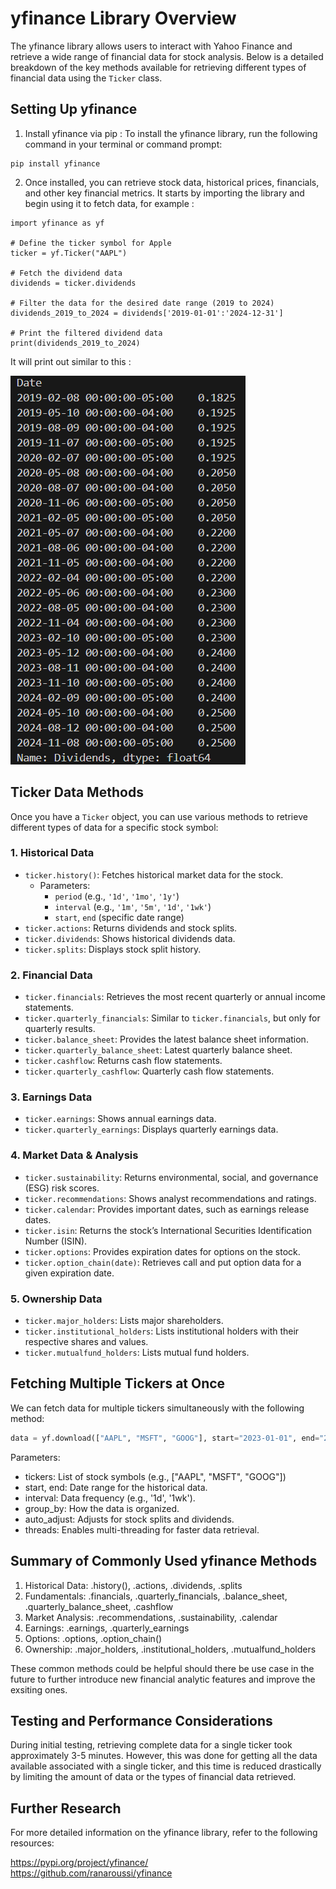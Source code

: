 # yfinance Library Overview

The yfinance library allows users to interact with Yahoo Finance and retrieve a wide range of financial data for stock analysis. Below is a detailed breakdown of the key methods available for retrieving different types of financial data using the `Ticker` class.

## Setting Up yfinance 

1) Install yfinance via pip : To install the yfinance library, run the following command in your terminal or command prompt:

```
pip install yfinance
```

2) Once installed, you can retrieve stock data, historical prices, financials, and other key financial metrics. It starts by importing
 the library and begin using it to fetch data, for example : 

```
import yfinance as yf

# Define the ticker symbol for Apple
ticker = yf.Ticker("AAPL")

# Fetch the dividend data
dividends = ticker.dividends

# Filter the data for the desired date range (2019 to 2024)
dividends_2019_to_2024 = dividends['2019-01-01':'2024-12-31']

# Print the filtered dividend data
print(dividends_2019_to_2024)
```


It will print out similar to this : 

![Dividend Console](images/dividend.png)

## Ticker Data Methods

Once you have a `Ticker` object, you can use various methods to retrieve different types of data for a specific stock symbol:

### 1. Historical Data
   - `ticker.history()`: Fetches historical market data for the stock.
     - Parameters:
       - `period` (e.g., `'1d'`, `'1mo'`, `'1y'`)
       - `interval` (e.g., `'1m'`, `'5m'`, `'1d'`, `'1wk'`)
       - `start`, `end` (specific date range)
   - `ticker.actions`: Returns dividends and stock splits.
   - `ticker.dividends`: Shows historical dividends data.
   - `ticker.splits`: Displays stock split history.

### 2. Financial Data
   - `ticker.financials`: Retrieves the most recent quarterly or annual income statements.
   - `ticker.quarterly_financials`: Similar to `ticker.financials`, but only for quarterly results.
   - `ticker.balance_sheet`: Provides the latest balance sheet information.
   - `ticker.quarterly_balance_sheet`: Latest quarterly balance sheet.
   - `ticker.cashflow`: Returns cash flow statements.
   - `ticker.quarterly_cashflow`: Quarterly cash flow statements.

### 3. Earnings Data
   - `ticker.earnings`: Shows annual earnings data.
   - `ticker.quarterly_earnings`: Displays quarterly earnings data.

### 4. Market Data & Analysis
   - `ticker.sustainability`: Returns environmental, social, and governance (ESG) risk scores.
   - `ticker.recommendations`: Shows analyst recommendations and ratings.
   - `ticker.calendar`: Provides important dates, such as earnings release dates.
   - `ticker.isin`: Returns the stock’s International Securities Identification Number (ISIN).
   - `ticker.options`: Provides expiration dates for options on the stock.
   - `ticker.option_chain(date)`: Retrieves call and put option data for a given expiration date.

### 5. Ownership Data
   - `ticker.major_holders`: Lists major shareholders.
   - `ticker.institutional_holders`: Lists institutional holders with their respective shares and values.
   - `ticker.mutualfund_holders`: Lists mutual fund holders.

## Fetching Multiple Tickers at Once

We can fetch data for multiple tickers simultaneously with the following method:

```python
data = yf.download(["AAPL", "MSFT", "GOOG"], start="2023-01-01", end="2023-12-31")
```

Parameters:
- tickers: List of stock symbols (e.g., ["AAPL", "MSFT", "GOOG"])
- start, end: Date range for the historical data.
- interval: Data frequency (e.g., '1d', '1wk').
- group_by: How the data is organized.
- auto_adjust: Adjusts for stock splits and dividends.
- threads: Enables multi-threading for faster data retrieval.

## Summary of Commonly Used yfinance Methods

1) Historical Data: .history(), .actions, .dividends, .splits
2) Fundamentals: .financials, .quarterly_financials, .balance_sheet, .quarterly_balance_sheet, .cashflow
3) Market Analysis: .recommendations, .sustainability, .calendar
4) Earnings: .earnings, .quarterly_earnings
5) Options: .options, .option_chain()
6) Ownership: .major_holders, .institutional_holders, .mutualfund_holders

These common methods could be helpful should there be use case in the future to further introduce new financial analytic features and improve the exsiting ones. 

## Testing and Performance Considerations

During initial testing, retrieving complete data for a single ticker took approximately 3-5 minutes. However, this was done for getting all the data available associated with a single ticker, and this time is reduced drastically by limiting the amount of data or the types of financial data retrieved.

## Further Research 

For more detailed information on the yfinance library, refer to the following resources:

https://pypi.org/project/yfinance/  
https://github.com/ranaroussi/yfinance 


